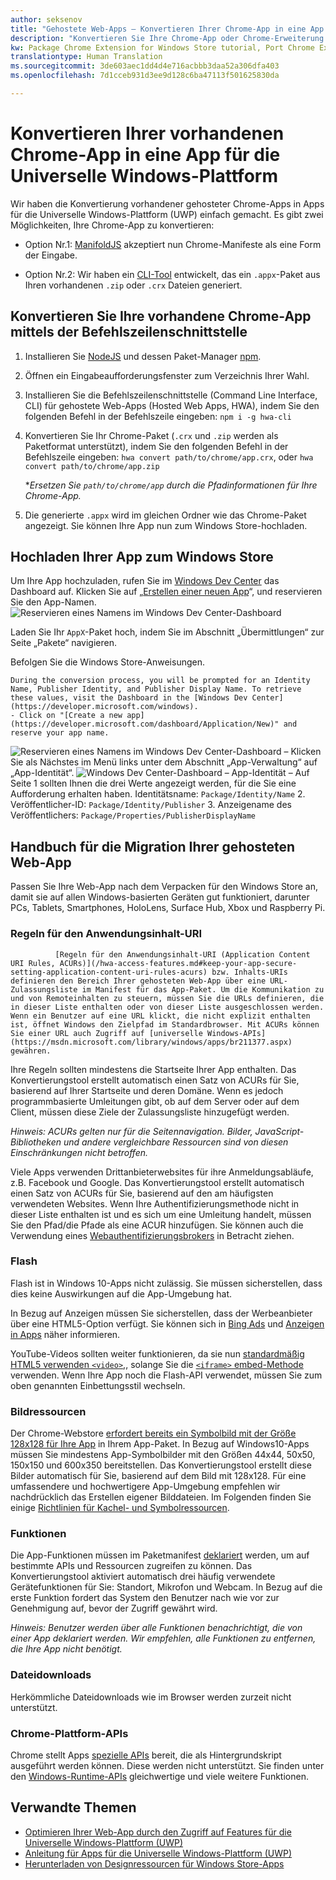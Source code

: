 ```yaml
---
author: seksenov
title: "Gehostete Web-Apps – Konvertieren Ihrer Chrome-App in eine App für die Universelle Windows-Plattform"
description: "Konvertieren Sie Ihre Chrome-App oder Chrome-Erweiterung in eine App für die Universelle Windows-Plattform (UWP) für den Windows Store."
kw: Package Chrome Extension for Windows Store tutorial, Port Chrome Extension to Windows 10, How to convert Chrome App to Windows, How to add Chrome Extension to Windows Store, hwa-cli, Hosted Web Apps Command Line Interface CLI Tool, Install Chrome Extension on Windows 10 Device, convert .crx to .AppX
translationtype: Human Translation
ms.sourcegitcommit: 3de603aec1dd4d4e716acbbb3daa52a306dfa403
ms.openlocfilehash: 7d1cceb931d3ee9d128c6ba47113f501625830da

---
```


# Konvertieren Ihrer vorhandenen Chrome-App in eine App für die Universelle Windows-Plattform

Wir haben die Konvertierung vorhandener gehosteter Chrome-Apps in Apps für die Universelle Windows-Plattform (UWP) einfach gemacht. Es gibt zwei Möglichkeiten, Ihre Chrome-App zu konvertieren:

- Option Nr.1: [ManifoldJS](http://manifoldjs.com/) akzeptiert nun Chrome-Manifeste als eine Form der Eingabe. 

- Option Nr.2: Wir haben ein [CLI-Tool](https://github.com/MicrosoftEdge/hwa-cli) entwickelt, das ein `.appx`-Paket aus Ihren vorhandenen `.zip` oder `.crx` Dateien generiert.

## Konvertieren Sie Ihre vorhandene Chrome-App mittels der Befehlszeilenschnittstelle

1. Installieren Sie [NodeJS](https://nodejs.org/en/) und dessen Paket-Manager [npm](https://www.npmjs.com/). 


2. Öffnen ein Eingabeaufforderungsfenster zum Verzeichnis Ihrer Wahl.


3. Installieren Sie die Befehlszeilenschnittstelle (Command Line Interface, CLI) für gehostete Web-Apps (Hosted Web Apps, HWA), indem Sie den folgenden Befehl in der Befehlszeile eingeben: `npm i -g hwa-cli`

4. Konvertieren Sie Ihr Chrome-Paket (`.crx` und `.zip` werden als Paketformat unterstützt), indem Sie den folgenden Befehl in der Befehlszeile eingeben: `hwa convert path/to/chrome/app.crx`, oder `hwa convert path/to/chrome/app.zip`

    **Ersetzen Sie `path/to/chrome/app` durch die Pfadinformationen für Ihre Chrome-App.*
    
5. Die generierte `.appx` wird im gleichen Ordner wie das Chrome-Paket angezeigt. Sie können Ihre App nun zum Windows Store-hochladen. 

## Hochladen Ihrer App zum Windows Store

Um Ihre App hochzuladen, rufen Sie im [Windows Dev Center](https://developer.microsoft.com/windows) das Dashboard auf. Klicken Sie auf „[Erstellen einer neuen App](https://developer.microsoft.com/dashboard/Application/New)“, und reservieren Sie den App-Namen.
![Reservieren eines Namens im Windows Dev Center-Dashboard](images/hwa-to-uwp/reserve_a_name.png)


Laden Sie Ihr `AppX`-Paket hoch, indem Sie im Abschnitt „Übermittlungen“ zur Seite „Pakete“ navigieren.

Befolgen Sie die Windows Store-Anweisungen.

    During the conversion process, you will be prompted for an Identity Name, Publisher Identity, and Publisher Display Name. To retrieve these values, visit the Dashboard in the [Windows Dev Center](https://developer.microsoft.com/windows).
    - Click on "[Create a new app](https://developer.microsoft.com/dashboard/Application/New)" and reserve your app name.
![Reservieren eines Namens im Windows Dev Center-Dashboard](images/hwa-to-uwp/reserve_a_name.png)
    – Klicken Sie als Nächstes im Menü links unter dem Abschnitt „App-Verwaltung“ auf „App-Identität“.
    ![Windows Dev Center-Dashboard – App-Identität](images/hwa-to-uwp/app_identity.png)
    – Auf Seite 1 sollten Ihnen die drei Werte angezeigt werden, für die Sie eine Aufforderung erhalten haben. Identitätsname: `Package/Identity/Name`
        2. Veröffentlicher-ID: `Package/Identity/Publisher`
        3. Anzeigename des Veröffentlichers: `Package/Properties/PublisherDisplayName`


## Handbuch für die Migration Ihrer gehosteten Web-App

Passen Sie Ihre Web-App nach dem Verpacken für den Windows Store an, damit sie auf allen Windows-basierten Geräten gut funktioniert, darunter PCs, Tablets, Smartphones, HoloLens, Surface Hub, Xbox und Raspberry Pi.

### Regeln für den Anwendungsinhalt-URI


              [Regeln für den Anwendungsinhalt-URI (Application Content URI Rules, ACURs)](/hwa-access-features.md#keep-your-app-secure-setting-application-content-uri-rules-acurs) bzw. Inhalts-URIs definieren den Bereich Ihrer gehosteten Web-App über eine URL-Zulassungsliste im Manifest für das App-Paket. Um die Kommunikation zu und von Remoteinhalten zu steuern, müssen Sie die URLs definieren, die in dieser Liste enthalten oder von dieser Liste ausgeschlossen werden. Wenn ein Benutzer auf eine URL klickt, die nicht explizit enthalten ist, öffnet Windows den Zielpfad im Standardbrowser. Mit ACURs können Sie einer URL auch Zugriff auf [universelle Windows-APIs](https://msdn.microsoft.com/library/windows/apps/br211377.aspx) gewähren.

Ihre Regeln sollten mindestens die Startseite Ihrer App enthalten. Das Konvertierungstool erstellt automatisch einen Satz von ACURs für Sie, basierend auf Ihrer Startseite und deren Domäne. Wenn es jedoch programmbasierte Umleitungen gibt, ob auf dem Server oder auf dem Client, müssen diese Ziele der Zulassungsliste hinzugefügt werden.

*Hinweis: ACURs gelten nur für die Seitennavigation. Bilder, JavaScript-Bibliotheken und andere vergleichbare Ressourcen sind von diesen Einschränkungen nicht betroffen.*

Viele Apps verwenden Drittanbieterwebsites für ihre Anmeldungsabläufe, z.B. Facebook und Google. Das Konvertierungstool erstellt automatisch einen Satz von ACURs für Sie, basierend auf den am häufigsten verwendeten Websites. Wenn Ihre Authentifizierungsmethode nicht in dieser Liste enthalten ist und es sich um eine Umleitung handelt, müssen Sie den Pfad/die Pfade als eine ACUR hinzufügen. Sie können auch die Verwendung eines [Webauthentifizierungsbrokers](/hwa-access-features.md#web-authentication-broker) in Betracht ziehen.

### Flash

Flash ist in Windows 10-Apps nicht zulässig. Sie müssen sicherstellen, dass dies keine Auswirkungen auf die App-Umgebung hat.

In Bezug auf Anzeigen müssen Sie sicherstellen, dass der Werbeanbieter über eine HTML5-Option verfügt. Sie können sich in [Bing Ads](https://bingads.microsoft.com/) und [Anzeigen in Apps](http://adsinapps.microsoft.com/) näher informieren.

YouTube-Videos sollten weiter funktionieren, da sie nun [standardmäßig HTML5 verwenden `<video>`,](http://youtube-eng.blogspot.com/2015/01/youtube-now-defaults-to-html5_27.html), solange Sie die [`<iframe>` embed-Methode](https://developers.google.com/youtube/iframe_api_reference) verwenden. Wenn Ihre App noch die Flash-API verwendet, müssen Sie zum oben genannten Einbettungsstil wechseln.

### Bildressourcen

Der Chrome-Webstore [erfordert bereits ein Symbolbild mit der Größe 128x128 für Ihre App](https://developer.chrome.com/webstore/images) in Ihrem App-Paket. In Bezug auf Windows10-Apps müssen Sie mindestens App-Symbolbilder mit den Größen 44x44, 50x50, 150x150 und 600x350 bereitstellen. Das Konvertierungstool erstellt diese Bilder automatisch für Sie, basierend auf dem Bild mit 128x128. Für eine umfassendere und hochwertigere App-Umgebung empfehlen wir nachdrücklich das Erstellen eigener Bilddateien. Im Folgenden finden Sie einige [Richtlinien für Kachel- und Symbolressourcen](https://msdn.microsoft.com/library/windows/apps/mt412102.aspx).

### Funktionen

Die App-Funktionen müssen im Paketmanifest [deklariert](https://msdn.microsoft.com/windows/uwp/packaging/app-capability-declarations) werden, um auf bestimmte APIs und Ressourcen zugreifen zu können. Das Konvertierungstool aktiviert automatisch drei häufig verwendete Gerätefunktionen für Sie: Standort, Mikrofon und Webcam. In Bezug auf die erste Funktion fordert das System den Benutzer nach wie vor zur Genehmigung auf, bevor der Zugriff gewährt wird.

*Hinweis: Benutzer werden über alle Funktionen benachrichtigt, die von einer App deklariert werden. Wir empfehlen, alle Funktionen zu entfernen, die Ihre App nicht benötigt.*

### Dateidownloads

Herkömmliche Dateidownloads wie im Browser werden zurzeit nicht unterstützt.

### Chrome-Plattform-APIs

Chrome stellt Apps [spezielle APIs](https://developer.chrome.com/apps/api_index) bereit, die als Hintergrundskript ausgeführt werden können. Diese werden nicht unterstützt. Sie finden unter den [Windows-Runtime-APIs](https://msdn.microsoft.com/library/windows/apps/br211377.aspx) gleichwertige und viele weitere Funktionen.

## Verwandte Themen

- [Optimieren Ihrer Web-App durch den Zugriff auf Features für die Universelle Windows-Plattform (UWP)](/hwa-access-features.md)
- [Anleitung für Apps für die Universelle Windows-Plattform (UWP)](http://go.microsoft.com/fwlink/p/?LinkID=397871)
- [Herunterladen von Designressourcen für Windows Store-Apps](https://msdn.microsoft.com/library/windows/apps/xaml/bg125377.aspx)



<!--HONumber=Jul16_HO2-->


